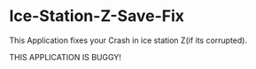 # Ice-Station-Z-Save-Fix
This Application fixes your Crash in ice station Z(if its corrupted). 

THIS APPLICATION IS BUGGY!
